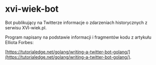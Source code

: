 # xvi-wiek-bot

Bot publikujący na Twitterze informacje o zdarzeniach historycznych z serwisu XVI-wiek.pl.

Program napisany na podstawie informacji i fragmentów kodu z artykułu Elliota Forbes:

[https://tutorialedge.net/golang/writing-a-twitter-bot-golang/](https://tutorialedge.net/golang/writing-a-twitter-bot-golang/).

